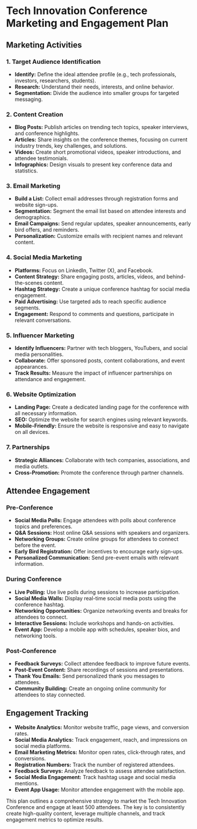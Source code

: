 # Tech Innovation Conference Marketing and Engagement Plan

## Marketing Activities

### 1. Target Audience Identification

*   **Identify:** Define the ideal attendee profile (e.g., tech professionals, investors, researchers, students).
*   **Research:** Understand their needs, interests, and online behavior.
*   **Segmentation:** Divide the audience into smaller groups for targeted messaging.

### 2. Content Creation

*   **Blog Posts:** Publish articles on trending tech topics, speaker interviews, and conference highlights.
*   **Articles:** Share insights on the conference themes, focusing on current industry trends, key challenges, and solutions.
*   **Videos:** Create short promotional videos, speaker introductions, and attendee testimonials.
*   **Infographics:** Design visuals to present key conference data and statistics.

### 3. Email Marketing

*   **Build a List:** Collect email addresses through registration forms and website sign-ups.
*   **Segmentation:** Segment the email list based on attendee interests and demographics.
*   **Email Campaigns:** Send regular updates, speaker announcements, early bird offers, and reminders.
*   **Personalization:** Customize emails with recipient names and relevant content.

### 4. Social Media Marketing

*   **Platforms:** Focus on LinkedIn, Twitter (X), and Facebook.
*   **Content Strategy:** Share engaging posts, articles, videos, and behind-the-scenes content.
*   **Hashtag Strategy:** Create a unique conference hashtag for social media engagement.
*   **Paid Advertising:** Use targeted ads to reach specific audience segments.
*   **Engagement:** Respond to comments and questions, participate in relevant conversations.

### 5. Influencer Marketing

*   **Identify Influencers:** Partner with tech bloggers, YouTubers, and social media personalities.
*   **Collaborate:** Offer sponsored posts, content collaborations, and event appearances.
*   **Track Results:** Measure the impact of influencer partnerships on attendance and engagement.

### 6. Website Optimization

*   **Landing Page:** Create a dedicated landing page for the conference with all necessary information.
*   **SEO:** Optimize the website for search engines using relevant keywords.
*   **Mobile-Friendly:** Ensure the website is responsive and easy to navigate on all devices.

### 7. Partnerships

*   **Strategic Alliances:** Collaborate with tech companies, associations, and media outlets.
*   **Cross-Promotion:** Promote the conference through partner channels.

## Attendee Engagement

### Pre-Conference

*   **Social Media Polls:** Engage attendees with polls about conference topics and preferences.
*   **Q&A Sessions:** Host online Q&A sessions with speakers and organizers.
*   **Networking Groups:** Create online groups for attendees to connect before the event.
*   **Early Bird Registration:** Offer incentives to encourage early sign-ups.
*   **Personalized Communication:** Send pre-event emails with relevant information.

### During Conference

*   **Live Polling:** Use live polls during sessions to increase participation.
*   **Social Media Walls:** Display real-time social media posts using the conference hashtag.
*   **Networking Opportunities:** Organize networking events and breaks for attendees to connect.
*   **Interactive Sessions:** Include workshops and hands-on activities.
*   **Event App:** Develop a mobile app with schedules, speaker bios, and networking tools.

### Post-Conference

*   **Feedback Surveys:** Collect attendee feedback to improve future events.
*   **Post-Event Content:** Share recordings of sessions and presentations.
*   **Thank You Emails:** Send personalized thank you messages to attendees.
*   **Community Building:** Create an ongoing online community for attendees to stay connected.

## Engagement Tracking

*   **Website Analytics:** Monitor website traffic, page views, and conversion rates.
*   **Social Media Analytics:** Track engagement, reach, and impressions on social media platforms.
*   **Email Marketing Metrics:** Monitor open rates, click-through rates, and conversions.
*   **Registration Numbers:** Track the number of registered attendees.
*   **Feedback Surveys:** Analyze feedback to assess attendee satisfaction.
*   **Social Media Engagement:** Track hashtag usage and social media mentions.
*   **Event App Usage:** Monitor attendee engagement with the mobile app.

This plan outlines a comprehensive strategy to market the Tech Innovation Conference and engage at least 500 attendees. The key is to consistently create high-quality content, leverage multiple channels, and track engagement metrics to optimize results.